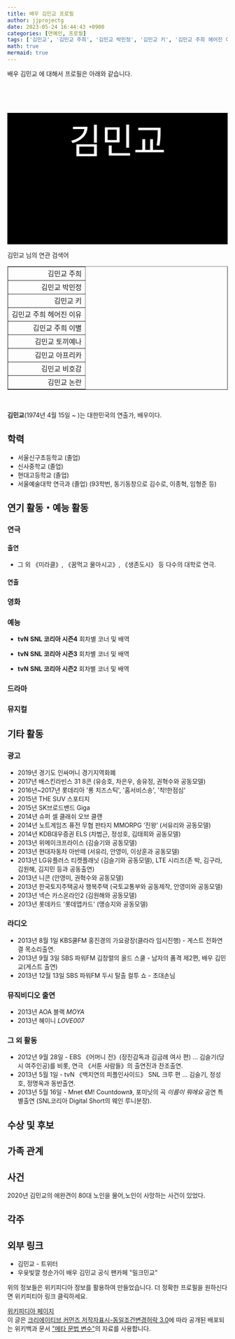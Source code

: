 ```yaml
---
title: 배우 김민교 프로필
author: jjprojectg
date: 2023-05-24 16:44:43 +0900
categories: [연예인, 프로필]
tags: ['김민교', '김민교 주희', '김민교 박민정', '김민교 키', '김민교 주희 헤어진 이유', '김민교 주희 이별', '김민교 토끼예나', '김민교 아프리카', '김민교 비호감', '김민교 논란']
math: true
mermaid: true
---
```


<p>
배우 김민교 에 대해서  프로필은 아래와 같습니다. 
</p>
<div class="textimage_container" style="background-color:black ; width:100%; height:300px; ">
  <p style=" color: white; text-align: center;font-size:80">김민교</p>
</div>
<p>
 김민교 님의 연관 검색어
</p>
<table  border="1" class="dataframe"> <tr style="text-align: right;"> <td> 김민교 주희 </td></tr> <tr style="text-align: right;"> <td> 김민교 박민정 </td></tr> <tr style="text-align: right;"> <td> 김민교 키 </td></tr> <tr style="text-align: right;"> <td> 김민교 주희 헤어진 이유 </td></tr> <tr style="text-align: right;"> <td> 김민교 주희 이별 </td></tr> <tr style="text-align: right;"> <td> 김민교 토끼예나 </td></tr> <tr style="text-align: right;"> <td> 김민교 아프리카 </td></tr> <tr style="text-align: right;"> <td> 김민교 비호감 </td></tr> <tr style="text-align: right;"> <td> 김민교 논란 </td></tr></table>
<br />
<p><span></span>
</p>
<p><b>김민교</b>(1974년 4월 15일 ~ )는 대한민국의 연출가, 배우이다.
</p>

<h2>학력</h2>
<ul><li>서울신구초등학교 (졸업)</li>
<li>신사중학교 (졸업)</li>
<li>현대고등학교 (졸업)</li>
<li>서울예술대학 연극과 (졸업) (93학번, 동기동창으로 김수로, 이종혁, 임형준 등)</li></ul>

<h2>연기 활동・예능 활동</h2>
<h3>연극</h3>
<h4>출연</h4>
<ul><li>그 외 《미라클》, 《꿈먹고 물마시고》, 《생존도시》 등 다수의 대학로 연극.</li></ul>

<h4>연출</h4>
<h3>영화</h3>
<h3>예능</h3>
<ul><li><b>tvN</b> <b>SNL 코리아 시즌4</b> 회차별 코너 및 배역</li></ul>
<ul><li><b>tvN</b> <b>SNL 코리아 시즌3</b> 회차별 코너 및 배역</li></ul>
<ul><li><b>tvN</b> <b>SNL 코리아 시즌2</b> 회차별 코너 및 배역</li></ul>

<h3>드라마</h3>
<h3>뮤지컬</h3>
<h2>기타 활동</h2>
<h3>광고</h3>
<ul><li>2019년 경기도 인싸머니 경기지역화폐</li>
<li>2017년 배스킨라빈스 31 8콘 (유승호, 차은우, 송유정, 권혁수와 공동모델)</li>
<li>2016년~2017년 롯데리아 '롱 치즈스틱', '홈서비스송', '착!한점심'</li>
<li>2015년 THE SUV 스포티지</li>
<li>2015년 SK브로드밴드 Giga</li>
<li>2014년 슈퍼 셀 클래쉬 오브 클랜</li>
<li>2014년 노트게임즈 퓨전 무협 판타지 MMORPG ‘진왕’ (서유리와 공동모델)</li>
<li>2014년 KDB대우증권 ELS (차범근, 정성호, 김태희와 공동모델)</li>
<li>2013년 위메이크프라이스 (김슬기와 공동모델)</li>
<li>2013년 현대자동차 아반떼 (서유리, 안영미, 이상훈과 공동모델)</li>
<li>2013년 LG유플러스 티켓플래닛 (김슬기와 공동모델), LTE 시리즈(존 박, 김구라, 김원해, 김지민 등과 공동출연)</li>
<li>2013년 니콘 (안영미, 권혁수와 공동모델)</li>
<li>2013년 한국토지주택공사 행복주택 (국토교통부와 공동제작, 안영미와 공동모델)</li>
<li>2013년 넥슨 카스온라인2 (김원해와 공동모델)</li>
<li>2013년 롯데카드 '롯데앱카드' (맹승지와 공동모델)</li></ul>

<h3>라디오</h3>
<ul><li>2013년 8월 1일 KBS쿨FM 홍진경의 가요광장(클라라 임시진행) - 게스트 전화연결 목소리출연.</li>
<li>2013년 9월 3일 SBS 파워FM 김창렬의 올드 스쿨 - 남자의 품격 제2편, 배우 김민교(게스트 출연)</li>
<li>2013년 12월 13일 SBS 파워FM 두시 탈출 컬투 쇼 - 초대손님</li></ul>

<h3>뮤직비디오 출연</h3>
<ul><li>2013년 AOA 블랙 <i>MOYA</i></li>
<li>2013년 혜이니 <i>LOVE007</i></li></ul>

<h3>그 외 활동</h3>
<ul><li>2012년 9월 28일 - EBS 《어머니 전》(장진감독과 김금례 여사 편) ... 김슬기(당시 여주인공)를 비롯, 연극 《서툰 사람들》의 출연진과 찬조출연.</li>
<li>2013년 5월 1일 - tvN 《백지연의 피플인사이드》 SNL 크루 편 ... 김슬기, 정성호, 정명옥과 동반출연.</li>
<li>2013년 5월 16일 - Mnet 《M! Countdown》, 포미닛의 곡 <i>이름이 뭐에요</i> 공연 특별출연 (SNL코리아 Digital Short의 웨인 루니분장).</li></ul>

<h2>수상 및 후보</h2>
<h2>가족 관계</h2>
<h2>사건</h2>
<p>2020년 김민교의 애완견이 80대 노인을 물어,노인이 사망하는 사건이 있었다.
</p>

<h2>각주</h2>
<h2>외부 링크</h2>
<ul><li>김민교 - 트위터</li>
<li>우윳빛깔 청순가이 배우 김민교 공식 팬카페 "밀크민교"</li></ul>
<p>
위의 정보들은 위키피디아 정보를 활용하여 만들었습니다. 
더 정확한 프로필을 원하신다면 위키피티아 링크 클릭하세요. 
</p>
<a href="https://ko.wikipedia.org/wiki/김민교_(배우)" >위키피디아 페이지 </a>


<footer>
이 글은 <a href="https://creativecommons.org/licenses/by-sa/3.0/">크리에이티브 커먼즈 저작자표시-동일조건변경허락 3.0</a>에 따라 공개된 배포되는 위키백과 문서 <a href="https://ko.wikipedia.org/wiki/메타_문법_변수">"메타 문법 변수"</a>의 자료를 사용합니다.
</footer>
